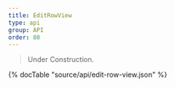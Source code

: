 ```yaml
---
title: EditRowView
type: api
group: API
order: 80
---
```

> Under Construction.

{% docTable "source/api/edit-row-view.json" %}


